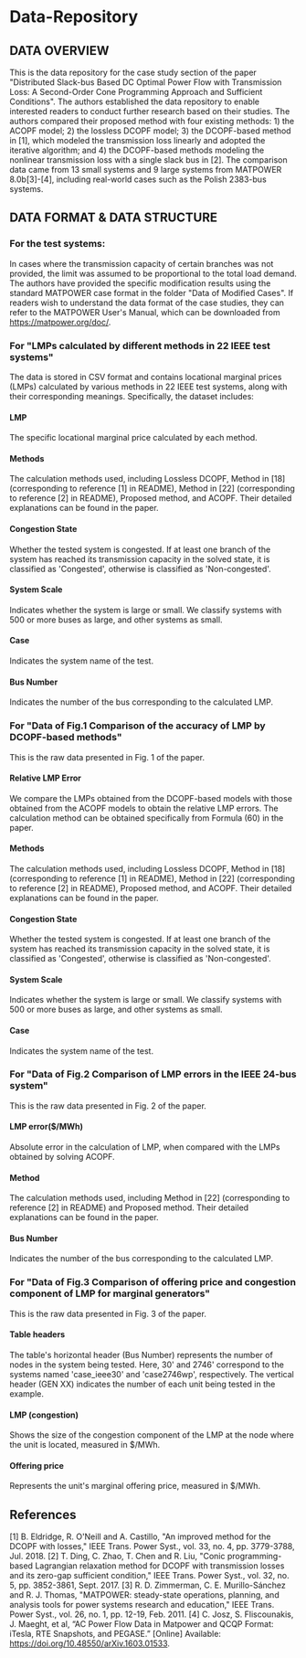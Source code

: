 # Data-Repository
## DATA OVERVIEW
This is the data repository for the case study section of the paper "Distributed Slack-bus Based DC Optimal Power Flow with Transmission Loss: A Second-Order Cone Programming Approach and Sufficient Conditions". The authors established the data repository to enable interested readers to conduct further research based on their studies. The authors compared their proposed method with four existing methods: 1) the ACOPF model; 2) the lossless DCOPF model; 3) the DCOPF-based method in [1], which modeled the transmission loss linearly and adopted the iterative algorithm; and 4) the DCOPF-based methods modeling the nonlinear transmission loss with a single slack bus in [2]. The comparison data came from 13 small systems and 9 large systems from MATPOWER 8.0b[3]-[4], including real-world cases such as the Polish 2383-bus systems. 

## DATA FORMAT & DATA STRUCTURE
### For the test systems:
In cases where the transmission capacity of certain branches was not provided, the limit was assumed to be proportional to the total load demand. The authors have provided the specific modification results using the standard MATPOWER case format in the folder "Data of Modified Cases". If readers wish to understand the data format of the case studies, they can refer to the MATPOWER User's Manual, which can be downloaded from https://matpower.org/doc/.

### For "LMPs calculated by different methods in 22 IEEE test systems"
The data is stored in CSV format and contains locational marginal prices (LMPs) calculated by various methods in 22 IEEE test systems, along with their corresponding meanings.   Specifically, the dataset includes:

#### LMP
The specific locational marginal price calculated by each method.
#### Methods
The calculation methods used, including Lossless DCOPF, Method in [18] (corresponding to reference [1] in README), Method in [22] (corresponding to reference [2] in README), Proposed method, and ACOPF. Their detailed explanations can be found in the paper.
#### Congestion State
Whether the tested system is congested. If at least one branch of the system has reached its transmission capacity in the solved state, it is classified as 'Congested', otherwise is classified as 'Non-congested'.
#### System Scale
Indicates whether the system is large or small. We classify systems with 500 or more buses as large, and other systems as small.
#### Case
Indicates the system name of the test.
#### Bus Number
Indicates the number of the bus corresponding to the calculated LMP.

### For "Data of Fig.1 Comparison of the accuracy of LMP by DCOPF-based methods"
This is the raw data presented in Fig. 1 of the paper.
#### Relative LMP Error
We compare the LMPs obtained from the DCOPF-based models with those obtained from the ACOPF models to obtain the relative LMP errors. The calculation method can be obtained specifically from Formula (60) in the paper.
#### Methods
The calculation methods used, including Lossless DCOPF, Method in [18] (corresponding to reference [1] in README), Method in [22] (corresponding to reference [2] in README), Proposed method, and ACOPF. Their detailed explanations can be found in the paper.
#### Congestion State
Whether the tested system is congested. If at least one branch of the system has reached its transmission capacity in the solved state, it is classified as 'Congested', otherwise is classified as 'Non-congested'.
#### System Scale
Indicates whether the system is large or small. We classify systems with 500 or more buses as large, and other systems as small.
#### Case
Indicates the system name of the test.

### For "Data of Fig.2 Comparison of LMP errors in the IEEE 24-bus system"
This is the raw data presented in Fig. 2 of the paper.
#### LMP error($/MWh)
Absolute error in the calculation of LMP, when compared with the LMPs obtained by solving ACOPF.
#### Method
The calculation methods used, including Method in [22] (corresponding to reference [2] in README) and Proposed method. Their detailed explanations can be found in the paper.
#### Bus Number
Indicates the number of the bus corresponding to the calculated LMP.

### For "Data of Fig.3 Comparison of offering price and congestion component of LMP for marginal generators"
This is the raw data presented in Fig. 3 of the paper.
#### Table headers
The table's horizontal header (Bus Number) represents the number of nodes in the system being tested.  Here, 30' and 2746' correspond to the systems named 'case_ieee30' and 'case2746wp', respectively.  The vertical header (GEN XX) indicates the number of each unit being tested in the example.
#### LMP (congestion)
Shows the size of the congestion component of the LMP at the node where the unit is located, measured in $/MWh.
#### Offering price
Represents the unit's marginal offering price, measured in $/MWh.

## References
[1]	B. Eldridge, R. O'Neill and A. Castillo, "An improved method for the DCOPF with losses," IEEE Trans. Power Syst., vol. 33, no. 4, pp. 3779-3788, Jul. 2018.
[2]	T. Ding, C. Zhao, T. Chen and R. Liu, "Conic programming-based Lagrangian relaxation method for DCOPF with transmission losses and its zero-gap sufficient condition," IEEE Trans. Power Syst., vol. 32, no. 5, pp. 3852-3861, Sept. 2017.
[3]	R. D. Zimmerman, C. E. Murillo-Sánchez and R. J. Thomas, "MATPOWER: steady-state operations, planning, and analysis tools for power systems research and education," IEEE Trans. Power Syst., vol. 26, no. 1, pp. 12-19, Feb. 2011.
[4]	C. Josz, S. Fliscounakis, J. Maeght, et al, “AC Power Flow Data in Matpower and QCQP Format: iTesla, RTE Snapshots, and PEGASE.” [Online] Available: https://doi.org/10.48550/arXiv.1603.01533.

